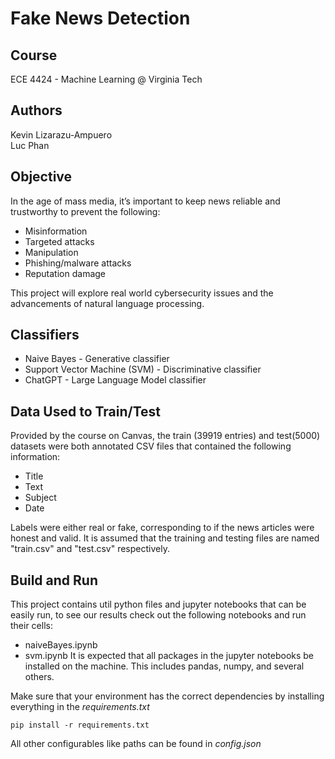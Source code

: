 # Fake News Detection

## Course
ECE 4424 - Machine Learning @ Virginia Tech

## Authors
Kevin Lizarazu-Ampuero <br>
Luc Phan

## Objective
In the age of mass media, it’s important to keep news reliable and trustworthy to prevent the following:
- Misinformation
- Targeted attacks
- Manipulation
- Phishing/malware attacks
- Reputation damage

This project will explore real world cybersecurity issues and the advancements of natural language processing.

## Classifiers
- Naive Bayes - Generative classifier
- Support Vector Machine (SVM) - Discriminative classifier
- ChatGPT - Large Language Model classifier

## Data Used to Train/Test
Provided by the course on Canvas, the train (39919 entries) and test(5000) datasets were both annotated CSV files that contained the following information:
- Title
- Text
- Subject
- Date

Labels were either real or fake, corresponding to if the news articles were honest and valid.
It is assumed that the training and testing files are named "train.csv" and "test.csv" respectively.

## Build and Run
This project contains util python files and jupyter notebooks that can be easily run, to see our results check out the following notebooks and run their cells:
- naiveBayes.ipynb
- svm.ipynb
It is expected that all packages in the jupyter notebooks be installed on the machine. This includes pandas, numpy, and several others.

Make sure that your environment has the correct dependencies by installing everything in the <i>requirements.txt</i>
```
pip install -r requirements.txt
```


All other configurables like paths can be found in <i>config.json</i>



